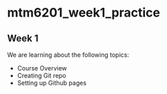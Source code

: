 # mtm6201_week1_practice
## Week 1
We are learning about the following topics:
- Course Overview
- Creating Git repo
- Setting up Github pages
